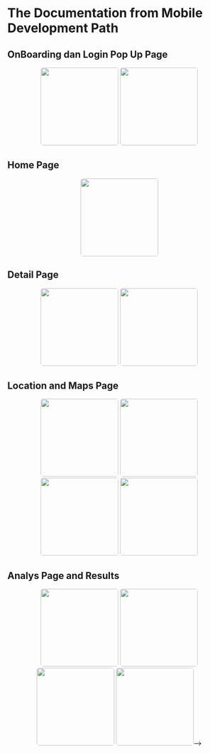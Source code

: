 # The Documentation from Mobile Development Path

## OnBoarding dan Login Pop Up Page
<p align="center">
    <img src="https://user-images.githubusercontent.com/79825517/173267797-d07ca202-47c2-43f2-9255-3c49cf7f325c.jpg" style="width: 175px;height: auto;border-radius:5px" />
    <img src="https://user-images.githubusercontent.com/79825517/173267806-cfc61ea5-78a1-4803-9318-e17c01d8da0d.jpg" style="width: 175px;height: auto;border-radius:5px" />
<p>

## Home Page
<p align="center">
    <img src="https://user-images.githubusercontent.com/79825517/173267811-9115e7e4-ef65-49f7-a2d5-86ef8649902d.jpg" style="width: 175px;height: auto;border-radius:5px" />
<p>

## Detail Page
<p align="center">
    <img src="https://user-images.githubusercontent.com/79825517/173267824-860f913d-d38f-40a5-95cc-9243643614b6.jpg" style="width: 175px;height: auto;border-radius:5px" />
    <img src="https://user-images.githubusercontent.com/79825517/173267834-ecbc70a0-a62b-4a98-a259-ca71a5ca0703.jpg" style="width: 175px;height: auto;border-radius:5px" />
<p>

## Location and Maps Page
<p align="center">
    <img src="https://user-images.githubusercontent.com/79825517/173267854-368486e2-f138-4da4-bfc3-9125f5cec86b.jpg" style="width: 175px;height: auto;border-radius:5px" />
    <img src="https://user-images.githubusercontent.com/79825517/173267866-0f158cc5-fc63-494c-bb49-d32de3427e35.jpg" style="width: 175px;height: auto;border-radius:5px" />
    <img src="https://user-images.githubusercontent.com/79825517/173267876-f05a4f44-10a2-4445-b4a1-1712d9a819be.jpg" style="width: 175px;height: auto;border-radius:5px" />
    <img src="https://user-images.githubusercontent.com/79825517/173267890-b5519c73-ba17-4afb-926b-5c9aabd067fb.jpg" style="width: 175px;height: auto;border-radius:5px" />
<p>

## Analys Page and Results
<p align="center">
    <img src="https://user-images.githubusercontent.com/79825517/173267903-d02f0960-2f86-402f-a82f-66af2f0d4647.jpg" style="width: 175px;height: auto;border-radius:5px" />
    <img src="https://user-images.githubusercontent.com/79825517/173267915-9f0c2fd9-023f-4623-8716-1f77b67f49f0.jpg" style="width: 175px;height: auto;border-radius:5px" />
    <img src="https://user-images.githubusercontent.com/79825517/173267934-f054ff70-cd8b-4b96-909c-a84be0323c74.jpg" style="width: 175px;height: auto;border-radius:5px" />
    <img src="https://user-images.githubusercontent.com/79825517/173267946-df8ee760-db03-40c4-9a91-714f0e4b5168.jpg" style="width: 175px;height: auto;border-radius:5px" />-->
<p>
